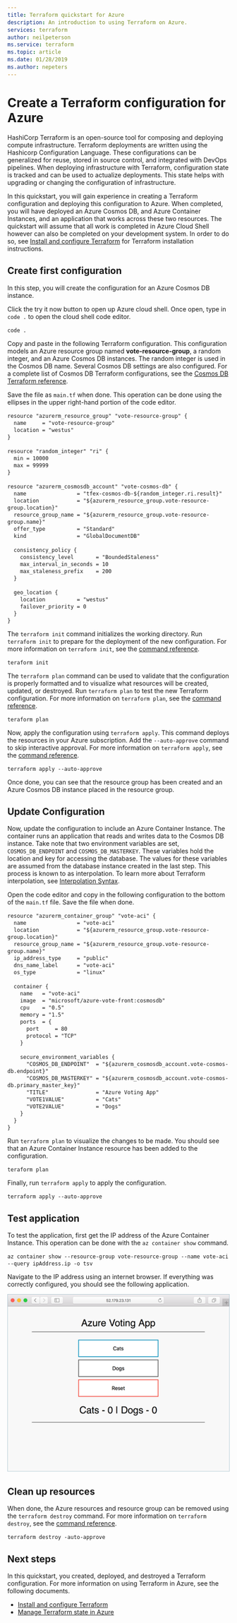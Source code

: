 ```yaml
---
title: Terraform quickstart for Azure
description: An introduction to using Terraform on Azure.
services: terraform
author: neilpeterson
ms.service: terraform
ms.topic: article
ms.date: 01/28/2019
ms.author: nepeters
---
```


# Create a Terraform configuration for Azure

HashiCorp Terraform is an open-source tool for composing and deploying compute infrastructure. Terraform deployments are written using the Hashicorp Configuration Language. These configurations can be generalized for reuse, stored in source control, and integrated with DevOps pipelines. When deploying infrastructure with Terraform, configuration state is tracked and can be used to actualize deployments. This state helps with upgrading or changing the configuration of infrastructure.

In this quickstart, you will gain experience in creating a Terraform configuration and deploying this configuration to Azure. When completed, you will have deployed an Azure Cosmos DB, and Azure Container Instances, and an application that works across these two resources. The quickstart will assume that all work is completed in Azure Cloud Shell however can also be completed on your development system. In order to do so, see [Install and configure Terraform](../virtual-machines/linux/terraform-install-configure.md) for Terraform installation instructions.

## Create first configuration

In this step, you will create the configuration for an Azure Cosmos DB instance.

Click the try it now button to open up Azure cloud shell. Once open, type in `code .` to open the cloud shell code editor.

```azurecli-interactive
code .
```

Copy and paste in the following Terraform configuration. This configuration models an Azure resource group named **vote-resource-group**, a random integer, and an Azure Cosmos DB instances. The random integer is used in the Cosmos DB name. Several Cosmos DB settings are also configured. For a complete list of Cosmos DB Terraform configurations, see the [Cosmos DB Terraform reference](https://www.terraform.io/docs/providers/azurerm/r/cosmosdb_account.html).

Save the file as `main.tf` when done. This operation can be done using the ellipses in the upper right-hand portion of the code editor.

```azurecli-interactive
resource "azurerm_resource_group" "vote-resource-group" {
  name     = "vote-resource-group"
  location = "westus"
}

resource "random_integer" "ri" {
  min = 10000
  max = 99999
}

resource "azurerm_cosmosdb_account" "vote-cosmos-db" {
  name                = "tfex-cosmos-db-${random_integer.ri.result}"
  location            = "${azurerm_resource_group.vote-resource-group.location}"
  resource_group_name = "${azurerm_resource_group.vote-resource-group.name}"
  offer_type          = "Standard"
  kind                = "GlobalDocumentDB"

  consistency_policy {
    consistency_level       = "BoundedStaleness"
    max_interval_in_seconds = 10
    max_staleness_prefix    = 200
  }

  geo_location {
    location          = "westus"
    failover_priority = 0
  }
}
```

The `terraform init` command initializes the working directory. Run `terraform init` to prepare for the deployment of the new configuration. For more information on `terraform init`, see the [command reference](https://www.terraform.io/docs/commands/init.html).

```azurecli-interactive
teraform init
```

The `terraform plan` command can be used to validate that the configuration is properly formatted and to visualize what resources will be created, updated, or destroyed. Run `terraform plan` to test the new Terraform configuration. For more information on `terraform plan`, see the [command reference](https://www.terraform.io/docs/commands/plan.html).

```azurecli-interactive
teraform plan
```

Now, apply the configuration using `terraform apply`. This command deploys the resources in your Azure subscription. Add the `--auto-approve` command to skip interactive approval. For more information on `terraform apply`, see the [command reference](https://www.terraform.io/docs/commands/apply.html).

```azurecli-interactive
terraform apply --auto-approve
```

Once done, you can see that the resource group has been created and an Azure Cosmos DB instance placed in the resource group.

## Update Configuration

Now, update the configuration to include an Azure Container Instance. The container runs an application that reads and writes data to the Cosmos DB instance. Take note that two environment variables are set, `COSMOS_DB_ENDPOINT` and `COSMOS_DB_MASTERKEY`. These variables hold the location and key for accessing the database. The values for these variables are assumed from the database instance created in the last step. This process is known to as interpolation. To learn more about Terraform interpolation, see [Interpolation Syntax](https://www.terraform.io/docs/configuration/interpolation.html).

Open the code editor and copy in the following configuration to the bottom of the `main.tf` file. Save the file when done.

```azurecli-interactive
resource "azurerm_container_group" "vote-aci" {
  name                = "vote-aci"
  location            = "${azurerm_resource_group.vote-resource-group.location}"
  resource_group_name = "${azurerm_resource_group.vote-resource-group.name}"
  ip_address_type     = "public"
  dns_name_label      = "vote-aci"
  os_type             = "linux"

  container {
    name   = "vote-aci"
    image  = "microsoft/azure-vote-front:cosmosdb"
    cpu    = "0.5"
    memory = "1.5"
    ports  = {
      port     = 80
      protocol = "TCP"
    }

    secure_environment_variables {
      "COSMOS_DB_ENDPOINT"  = "${azurerm_cosmosdb_account.vote-cosmos-db.endpoint}"
      "COSMOS_DB_MASTERKEY" = "${azurerm_cosmosdb_account.vote-cosmos-db.primary_master_key}"
      "TITLE"               = "Azure Voting App"
      "VOTE1VALUE"          = "Cats"
      "VOTE2VALUE"          = "Dogs"
    }
  }
}
```

Run `terraform plan` to visualize the changes to be made. You should see that an Azure Container Instance resource has been added to the configuration.

```azurecli-interactive
teraform plan
```

Finally, run `terraform apply` to apply the configuration.

```azurecli-interactive
terraform apply --auto-approve
```

## Test application

To test the application, first get the IP address of the Azure Container Instance. This operation can be done with the `az container show` command.

```azurecli-interactive
az container show --resource-group vote-resource-group --name vote-aci --query ipAddress.ip -o tsv
```

Navigate to the IP address using an internet browser. If everything was correctly configured, you should see the following application.

![Azure vote application](media/terraform-quickstart/azure-vote.png)

## Clean up resources

When done, the Azure resources and resource group can be removed using the `terraform destroy` command. For more information on `terraform destroy`, see the [command reference](https://www.terraform.io/docs/commands/destroy.html).

```azurecli-interactive
terraform destroy -auto-approve
```

## Next steps

In this quickstart, you created, deployed, and destroyed a Terraform configuration. For more information on using Terraform in Azure, see the following documents.

- [Install and configure Terraform](../virtual-machines/linux/terraform-install-configure.md)
- [Manage Terraform state in Azure](./terraform-backend.md)